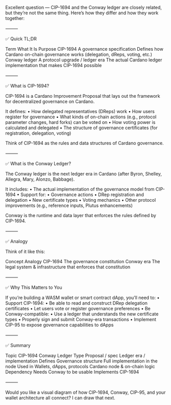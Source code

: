 Excellent question — CIP-1694 and the Conway ledger are closely related, but they’re not the same thing. Here’s how they differ and how they work together:

⸻

✅ Quick TL;DR

Term	What It Is	Purpose
CIP-1694	A governance specification	Defines how Cardano on-chain governance works (delegation, dReps, voting, etc.)
Conway ledger	A protocol upgrade / ledger era	The actual Cardano ledger implementation that makes CIP-1694 possible



⸻

✅ What is CIP-1694?

CIP-1694 is a Cardano Improvement Proposal that lays out the framework for decentralized governance on Cardano.

It defines:
	•	How delegated representatives (DReps) work
	•	How users register for governance
	•	What kinds of on-chain actions (e.g., protocol parameter changes, hard forks) can be voted on
	•	How voting power is calculated and delegated
	•	The structure of governance certificates (for registration, delegation, voting)

Think of CIP-1694 as the rules and data structures of Cardano governance.

⸻

✅ What is the Conway Ledger?

The Conway ledger is the next ledger era in Cardano (after Byron, Shelley, Allegra, Mary, Alonzo, Babbage).

It includes:
	•	The actual implementation of the governance model from CIP-1694
	•	Support for:
	•	Governance actions
	•	DRep registration and delegation
	•	New certificate types
	•	Voting mechanics
	•	Other protocol improvements (e.g., reference inputs, Plutus enhancements)

Conway is the runtime and data layer that enforces the rules defined by CIP-1694.

⸻

✅ Analogy

Think of it like this:

Concept	Analogy
CIP-1694	The governance constitution
Conway era	The legal system & infrastructure that enforces that constitution



⸻

✅ Why This Matters to You

If you’re building a WASM wallet or smart contract dApp, you’ll need to:
	•	Support CIP-1694:
	•	Be able to read and construct DRep delegation certificates
	•	Let users vote or register governance preferences
	•	Be Conway-compatible:
	•	Use a ledger that understands the new certificate types
	•	Properly sign and submit Conway-era transactions
	•	Implement CIP-95 to expose governance capabilities to dApps

⸻

✅ Summary

Topic	CIP-1694	Conway Ledger
Type	Proposal / spec	Ledger era / implementation
Defines	Governance structure	Full implementation in the node
Used in	Wallets, dApps, protocols	Cardano node & on-chain logic
Dependency	Needs Conway to be usable	Implements CIP-1694



⸻

Would you like a visual diagram of how CIP-1694, Conway, CIP-95, and your wallet architecture all connect? I can draw that next.
